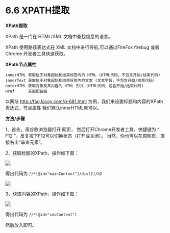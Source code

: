 # 6.6 XPATH提取

**XPath提取**

 XPath 是一门在 HTML/XML 文档中查找信息的语言。
 
 XPath 使用路径表达式在 XML 文档中进行导航,可以通过FireFox firebug 或者Chrome 开发者工具快速获取。

**XPath节点属性**

 ```
 innerHTML 获取位于对象起始和结束标签内的 HTML (HTML代码，不包含开始/结束代码)
 innerText 获取位于对象起始和结束标签内的文本 (文本字段，不包含开始/结束代码)
 outerHTML 获取对象及其内容的 HTML 形式 (HTML代码，包含开始/结束代码)
 Href      获取超链接 
 ```

以网址 http://faq.locoy.com/q-681.html 为例，我们来设置标题和内容的XPath表达式，节点属性 我们默认innerHTML就可以。

**方法/步骤**

1、首先，用谷歌浏览器打开 网页， 然后打开Chrome开发者工具，快捷键为 “ F12 ”，反复按下F12可以切换状态（打开或关闭）。 当然，你也可以在原网页，直接右击“审查元素”。

2、获取标题的XPath，操作如下图：

![](http://imgs.leesven.com/2016/locoyimgs/143.png)

得出代码为 ```//*[@id="mainContent"]/div[2]/h2```

![](http://imgs.leesven.com/2016/locoyimgs/144.png)

3、获取内容的XPath，操作如下图：

![](http://imgs.leesven.com/2016/locoyimgs/145.png)

得出代码为 ```//*[@id="cmsContent"]```

然后放入即可。